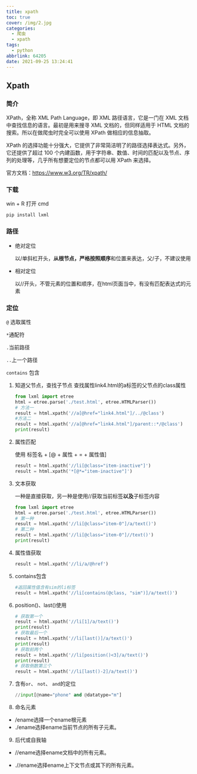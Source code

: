 ```yaml
---
title: xpath
toc: true
cover: /img/2.jpg
categories:
  - 爬虫
  - xpath
tags:
  - python
abbrlink: 64205
date: 2021-09-25 13:24:41
---
```


## Xpath

### 简介

XPath，全称 XML Path Language，即 XML 路径语言，它是一门在 XML 文档中查找信息的语言。最初是用来搜寻 XML 文档的，但同样适用于 HTML 文档的搜索。所以在做爬虫时完全可以使用 XPath 做相应的信息抽取。

XPath 的选择功能十分强大，它提供了非常简洁明了的路径选择表达式。另外，它还提供了超过 100 个内建函数，用于字符串、数值、时间的匹配以及节点、序列的处理等，几乎所有想要定位的节点都可以用 XPath 来选择。

官方文档：https://www.w3.org/TR/xpath/

### 下载

win + R 打开 cmd

```python
pip install lxml
```

### 路径

* 绝对定位   

  以/单斜杠开头，**从根节点，严格按照顺序**和位置来表达，父/子，不建议使用

* 相对定位

  以//开头，不管元素的位置和顺序，在html页面当中，有没有匹配表达式的元素

### 定位

`@` 选取属性

`*`通配符

`.`当前路径

`..`上一个路径

`contains` 包含

1. 知道父节点，查找子节点              查找属性link4.html的a标签的父节点的class属性

   ```python
   from lxml import etree
   html = etree.parse('./test.html', etree.HTMLParser())
   # 方法一
   result = html.xpath('//a[@href="link4.html"]/../@class')
   #方法二
   result = html.xpath('//a[@href="link4.html"]/parent::*/@class')
   print(result)
   ```
   
2. 属性匹配   

   使用 标签名 + [@ + 属性 + = + 属性值]
   
   ```python
   result = html.xpath('//li[@class="item-inactive"]')
   result = html.xpath('*[@*="item-inactive"]')
   ```
   
3. 文本获取
   
   一种是直接获取，另一种是使用//获取当前标签**以及**子标签内容
   
   ```python
   from lxml import etree
   html = etree.parse('./test.html', etree.HTMLParser())
   # 第一种
   result = html.xpath('//li[@class="item-0"]/a/text()')
   # 第二种
   result = html.xpath('//li[@class="item-0"]//text()')
   print(result)
   ```
   
4. 属性值获取

   ```python
   result = html.xpath('//li/a/@href')
   ```
   
5. contains包含
   
   ```python
   #返回属性值含有sim的li标签
   result = html.xpath('//li[contains(@class, "sim")]/a/text()')
   ```
   
6. position()、last()使用
   
   ```python
   # 获取第一个
   result = html.xpath('//li[1]/a/text()')
   print(result)
   # 获取最后一个
   result = html.xpath('//li[last()]/a/text()')
   print(result)
   # 获取前两个
   result = html.xpath('//li[position()<3]/a/text()')
   print(result)
   # 获取倒数第三个
   result = html.xpath('//li[last()-2]/a/text()')
   ```
   
7. 含有`or`、 `not`、 `and`的定位

   ```python
   //input[@name="phone" and @datatype="m"]
   ```
   
8. 命名元素

* /ename选择一个ename根元素
* ./ename选择ename当前节点的所有子元素。

9. 后代或自我轴

* //ename选择ename文档中的所有元素。

* .//ename选择ename上下文节点或其下的所有元素。
